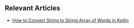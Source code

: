 ## Relevant Articles
- [How to Convert String to String Array of Words in Kotlin](https://www.baeldung.com/kotlin/string-word-array)
